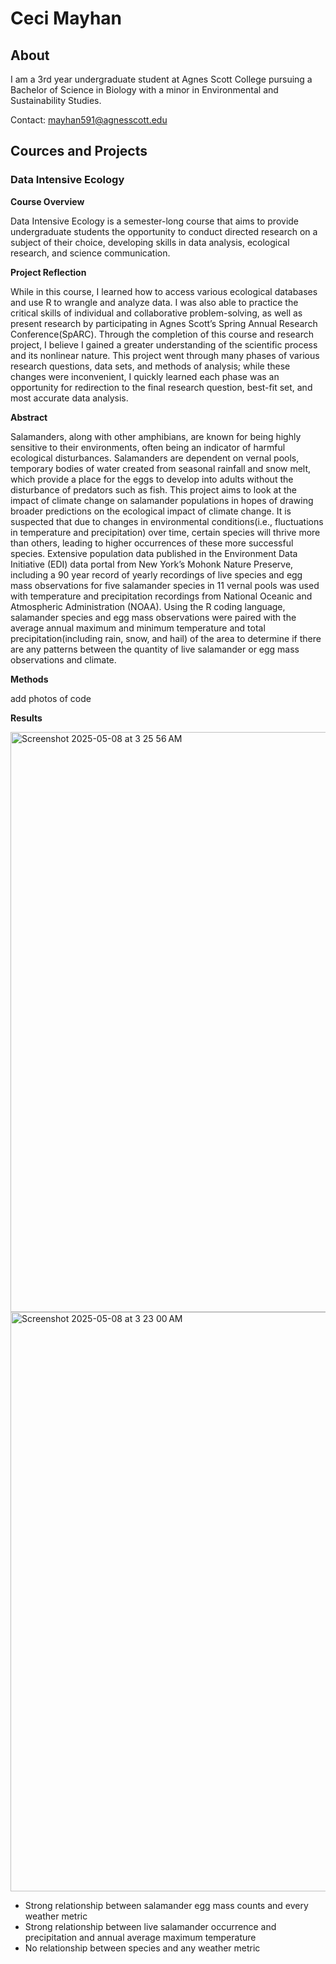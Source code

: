 # Ceci Mayhan

## About

I am a 3rd year undergraduate student at Agnes Scott College pursuing a Bachelor of Science in Biology with a minor in Environmental and Sustainability Studies.  

Contact: <mayhan591@agnesscott.edu>

## Cources and Projects

### Data Intensive Ecology

**Course Overview**

Data Intensive Ecology is a semester-long course that aims to provide undergraduate students the opportunity to conduct directed research on a subject of their choice, developing skills in data analysis, ecological research, and science communication. 

**Project Reflection**

While in this course, I learned how to access various ecological databases and use R to wrangle and analyze data. I was also able to practice the critical skills of individual and collaborative problem-solving, as well as present research by participating in Agnes Scott’s Spring Annual Research Conference(SpARC). Through the completion of this course and research project, I believe I gained a greater understanding of the scientific process and its nonlinear nature. This project went through many phases of various research questions, data sets, and methods of analysis; while these changes were inconvenient, I quickly learned each phase was an opportunity for redirection to the final research question, best-fit set, and most accurate data analysis. 

**Abstract**

Salamanders, along with other amphibians, are known for being highly sensitive to their environments, often being an indicator of harmful ecological disturbances. Salamanders are dependent on vernal pools, temporary bodies of water created from seasonal rainfall and snow melt, which provide a place for the eggs to develop into adults without the disturbance of predators such as fish. This project aims to look at the impact of climate change on salamander populations in hopes of drawing broader predictions on the ecological impact of climate change. It is suspected that due to changes in environmental conditions(i.e., fluctuations in temperature and precipitation) over time, certain species will thrive more than others, leading to higher occurrences of these more successful species. Extensive population data published in the Environment Data Initiative (EDI) data portal from New York’s Mohonk Nature Preserve, including a 90 year record of yearly recordings of live species and egg mass observations for five salamander species in 11 vernal pools was used with temperature and precipitation recordings from National Oceanic and Atmospheric Administration (NOAA). Using the R coding language, salamander species and egg mass observations were paired with the average annual maximum and minimum temperature and total precipitation(including rain, snow, and hail) of the area to determine if there are any patterns between the quantity of live salamander or egg mass observations and climate. 

**Methods**

add photos of code

**Results**

<img width="928" alt="Screenshot 2025-05-08 at 3 25 56 AM" src="https://github.com/user-attachments/assets/95f9c769-fbd2-4528-87aa-c5db1c10f221" />

<img width="927" alt="Screenshot 2025-05-08 at 3 23 00 AM" src="https://github.com/user-attachments/assets/3f4056e5-7960-4409-92a4-bfdb08c4cd0a" />

- Strong relationship between salamander egg mass counts and every weather metric
- Strong relationship between live salamander occurrence and precipitation and annual average maximum temperature
- No relationship between species and any weather metric

